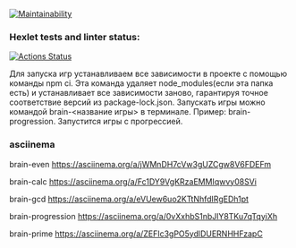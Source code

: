 [![Maintainability](https://api.codeclimate.com/v1/badges/9a9d979390d8c8e7ea54/maintainability)](https://codeclimate.com/github/Snbit1/frontend-project-44/maintainability)
### Hexlet tests and linter status:
[![Actions Status](https://github.com/Snbit1/frontend-project-44/actions/workflows/hexlet-check.yml/badge.svg)](https://github.com/Snbit1/frontend-project-44/actions)

Для запуска игр устанавливаем все зависимости в проекте с помощью команды npm ci. Эта команда удаляет node_modules(если эта папка есть) и устанавливает все зависимости заново, гарантируя точное соответствие версий из package-lock.json.
Запускать игры можно командой brain-<название игры> в терминале. Пример: brain-progression. Запустится игры с прогрессией.

### asciinema

brain-even
https://asciinema.org/a/jWMnDH7cVw3gUZCgw8V6FDEFm

brain-calc
https://asciinema.org/a/Fc1DY9VgKRzaEMMIqwvy08SVi

brain-gcd
https://asciinema.org/a/eVUew6uo2KTtNhfdIRgEDh1pt

brain-progression
https://asciinema.org/a/0vXxhbS1nbJlY8TKu7qTqyiXh

brain-prime
https://asciinema.org/a/ZEFIc3gPO5ydlDUERNHHFzapC